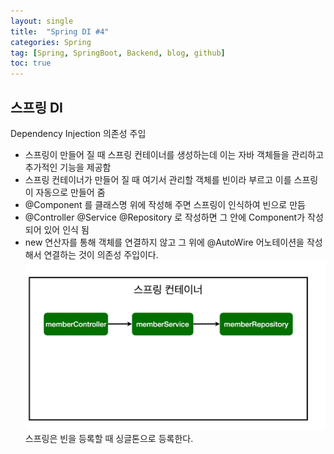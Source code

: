```yaml
---
layout: single
title:  "Spring DI #4"
categories: Spring
tag: [Spring, SpringBoot, Backend, blog, github]
toc: true
---
```


## 스프링 DI
Dependency Injection 의존성 주입
- 스프링이 만들어 질 때 스프링 컨테이너를 생성하는데 이는 자바 객체들을 관리하고 추가적인 기능을 제공함
- 스프링 컨테이너가 만들어 질 때 여기서 관리할 객체를 빈이라 부르고 이를 스프링이 자동으로 만들어 줌
- @Component 를 클래스명 위에 작성해 주면 스프링이 인식하여 빈으로 만듬
- @Controller @Service @Repository 로 작성하면 그 안에 Component가 작성되어 있어 인식 됨
- new 연산자를 통해 객체를 연결하지 않고 그 위에 @AutoWire 어노테이션을 작성해서 연결하는 것이 의존성 주입이다.
![spring4](/assets/images/spring_container.jpg)
스프링은 빈을 등록할 때 싱글톤으로 등록한다.